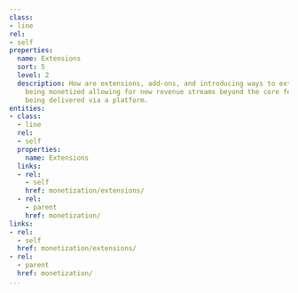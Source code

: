 ```yaml
---
class:
- line
rel:
- self
properties:
  name: Extensions
  sort: 5
  level: 2
  description: How are extensions, add-ons, and introducing ways to extend services
    being monetized allowing for new revenue streams beyond the core features of service
    being delivered via a platform.
entities:
- class:
  - line
  rel:
  - self
  properties:
    name: Extensions
  links:
  - rel:
    - self
    href: monetization/extensions/
  - rel:
    - parent
    href: monetization/
links:
- rel:
  - self
  href: monetization/extensions/
- rel:
  - parent
  href: monetization/
...
```

